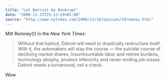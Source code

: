 ```yaml
---
title: "Let Detroit Go Bankrupt"
date: "2008-11-23T23:13:29+01:00"
source: "http://www.nytimes.com/2008/11/19/opinion/19romney.html"
---
```


Mitt Romney(!) in the <cite>New York Times</cite>:

> Without that bailout, Detroit will need to drastically restructure itself. With it, the automakers will stay the course — the suicidal course of declining market shares, insurmountable labor and retiree burdens, technology atrophy, product inferiority and never-ending job losses. Detroit needs a turnaround, not a check.

Wow.
